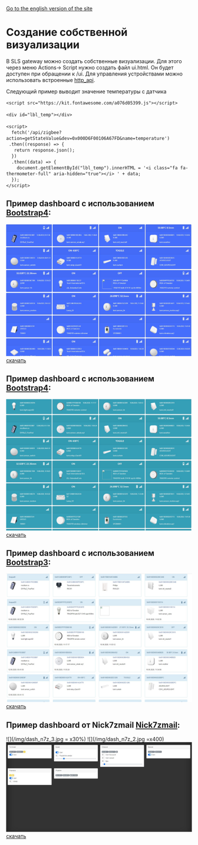 [Go to the english version of the site](/ui_eng.md)

# Создание собственной  визуализации

В SLS gateway можно создать собственные визуализации. Для этого через меню Actions-> Script нужно создать файл ui.html. Он будет доступен при обращении к /ui. Для управления устройствами можно использовать встроенные [http_api](/http_api_rus.md).


Следующий пример выводит значение температуры с датчика
```
<script src="https://kit.fontawesome.com/a076d05399.js"></script>
         
<div id="lbl_temp"></div>

<script>
  fetch('/api/zigbee?action=getStateValue&dev=0x000D6F00106A67FD&name=temperature')
 .then((response) => {
   return response.json();
  })
  .then((data) => {
    document.getElementById("lbl_temp").innerHTML = '<i class="fa fa-thermometer-full" aria-hidden="true"></i> ' + data;
  });
</script>
```

## Пример dashboard с использованием [Bootstrap4](https://bootstrap-4.ru/docs/4.5/components/card/#content):
[![](/img/dashboard4.jpg)
скачать](https://raw.githubusercontent.com/slsys/Gateway/master/dashboard/bootstrap4/ui.html)

## Пример dashboard с использованием [Bootstrap4](https://bootstrap-4.ru/docs/4.5/components/card/#content):
[![](/img/dashboard41.jpg)
скачать](https://raw.githubusercontent.com/slsys/Gateway/master/dashboard/bootstrap41/ui.html)


## Пример dashboard с использованием [Bootstrap3](https://www.w3schools.com/bootstrap/bootstrap_panels.asp):
[![](/img/dashboard3.jpg)
скачать](https://raw.githubusercontent.com/slsys/Gateway/master/dashboard/bootstrap3/ui.html)


## Пример dashboard от Nick7zmail [Nick7zmail](https://www.w3schools.com/bootstrap/bootstrap_panels.asp):
![](/img/dash_n7z_3.jpg = x30%) ![](/img/dash_n7z_2.jpg =x400)
![](/img/dash_n7z_1.jpg)
[скачать](https://raw.githubusercontent.com/slsys/Gateway/master/dashboard/nick7zmail/ui.html)
